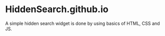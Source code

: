 # HiddenSearch.github.io
A simple hidden search widget is done by using basics of HTML, CSS and JS.
